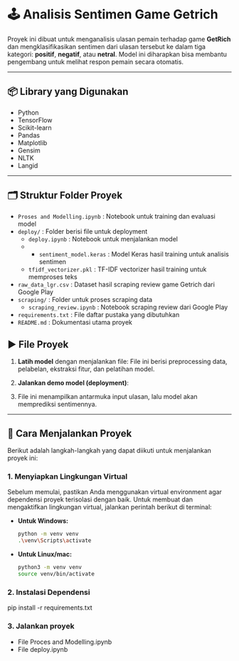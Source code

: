 # 🕹️ Analisis Sentimen Game Getrich

Proyek ini dibuat untuk menganalisis ulasan pemain terhadap game **GetRich** dan mengklasifikasikan sentimen dari ulasan tersebut ke dalam tiga kategori: **positif**, **negatif**, atau **netral**. Model ini diharapkan bisa membantu pengembang untuk melihat respon pemain secara otomatis.

---

## 📦 Library yang Digunakan

- Python  
- TensorFlow  
- Scikit-learn  
- Pandas  
- Matplotlib  
- Gensim  
- NLTK  
- Langid
  
---

## 🗂️ Struktur Folder Proyek

- `Proses and Modelling.ipynb`   : Notebook untuk training dan evaluasi model  
- `deploy/`                        : Folder berisi file untuk deployment
  - `deploy.ipynb`                 : Notebook untuk menjalankan model 
  - - `sentiment_model.keras`              : Model Keras hasil training untuk analisis sentimen  
  - `tfidf_vectorizer.pkl`           : TF-IDF vectorizer hasil training untuk memproses teks  
- `raw_data_lgr.csv`               : Dataset hasil scraping review game Getrich dari Google Play  
- `scraping/`                      : Folder untuk proses scraping data
  - `scraping_review.ipynb`        : Notebook scraping review dari Google Play  
- `requirements.txt`               : File daftar pustaka yang dibutuhkan  
- `README.md`                      : Dokumentasi utama proyek  


## ▶️ File Proyek

1. **Latih model** dengan menjalankan file:
File ini berisi preprocessing data, pelabelan, ekstraksi fitur, dan pelatihan model.

2. **Jalankan demo model (deployment)**:
3. File ini menampilkan antarmuka input ulasan, lalu model akan memprediksi sentimennya.

---

## 🚀 Cara Menjalankan Proyek

Berikut adalah langkah-langkah yang dapat diikuti untuk menjalankan proyek ini:

### 1. Menyiapkan Lingkungan Virtual

Sebelum memulai, pastikan Anda menggunakan virtual environment agar dependensi proyek terisolasi dengan baik. Untuk membuat dan mengaktifkan lingkungan virtual, jalankan perintah berikut di terminal:

- **Untuk Windows:**
  ```bash
  python -m venv venv
  .\venv\Scripts\activate

- **Untuk Linux/mac:**
  ```bash
  python3 -m venv venv
  source venv/bin/activate
  
### 2. Instalasi Dependensi
 pip install -r requirements.txt
 
### 3. Jalankan proyek
 - File Proces and Modelling.ipynb
 - File deploy.ipynb


